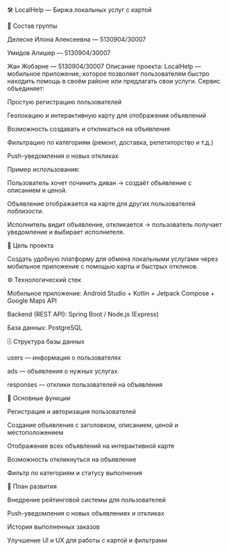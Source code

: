🛠 LocalHelp — Биржа локальных услуг с картой

👥 Состав группы

Делеске Илона Алексеевна — 5130904/30007

Умидов Алишер — 5130904/30007

Жан Жобэрне — 5130904/30007
Описание проекта:
LocalHelp — мобильное приложение, которое позволяет пользователям быстро находить помощь в своём районе или предлагать свои услуги.
Сервис объединяет:

Простую регистрацию пользователей

Геолокацию и интерактивную карту для отображения объявлений

Возможность создавать и откликаться на объявления

Фильтрацию по категориям (ремонт, доставка, репетиторство и т.д.)

Push-уведомления о новых откликах

Пример использования:

Пользователь хочет починить диван → создаёт объявление с описанием и ценой.

Объявление отображается на карте для других пользователей поблизости.

Исполнитель видит объявление, откликается → пользователь получает уведомление и выбирает исполнителя.

🎯 Цель проекта

Создать удобную платформу для обмена локальными услугами через мобильное приложение с помощью карты и быстрых откликов.

⚙️ Технологический стек

Мобильное приложение: Android Studio + Kotlin + Jetpack Compose + Google Maps API

Backend (REST API): Spring Boot / Node.js (Express)

База данных: PostgreSQL

🗄 Структура базы данных

users — информация о пользователях

ads — объявления о нужных услугах

responses — отклики пользователей на объявления

🚀 Основные функции

Регистрация и авторизация пользователей

Создание объявления с заголовком, описанием, ценой и местоположением

Отображение всех объявлений на интерактивной карте

Возможность откликнуться на объявление

Фильтр по категориям и статусу выполнения

📝 План развития

Внедрение рейтинговой системы для пользователей

Push-уведомления о новых объявлениях и откликах

История выполненных заказов

Улучшение UI и UX для работы с картой и фильтрами